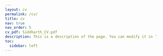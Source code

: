 ```yaml
---
layout: cv
permalink: /cv/
title: cv
nav: true
nav_order: 5
cv_pdf: Siddharth_CV.pdf
description: This is a description of the page. You can modify it in '_pages/cv.md'. You can also change or remove the top pdf download button.
toc:
  sidebar: left
---
```

